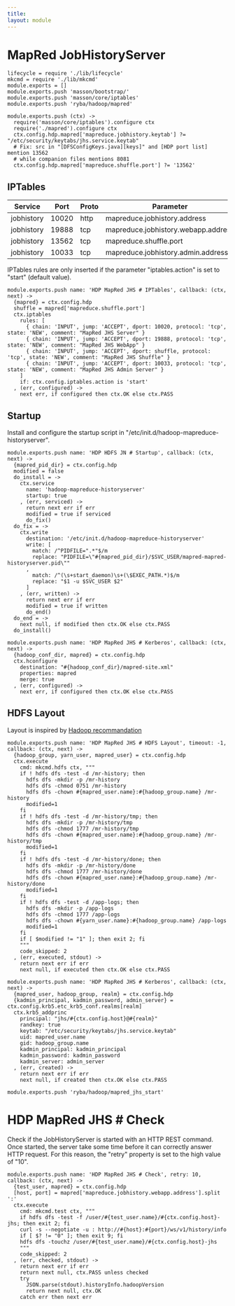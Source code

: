 ```yaml
---
title: 
layout: module
---
```


# MapRed JobHistoryServer

    lifecycle = require './lib/lifecycle'
    mkcmd = require './lib/mkcmd'
    module.exports = []
    module.exports.push 'masson/bootstrap/'
    module.exports.push 'masson/core/iptables'
    module.exports.push 'ryba/hadoop/mapred'

    module.exports.push (ctx) ->
      require('masson/core/iptables').configure ctx
      require('./mapred').configure ctx
      ctx.config.hdp.mapred['mapreduce.jobhistory.keytab'] ?= "/etc/security/keytabs/jhs.service.keytab"
      # Fix: src in "[DFSConfigKeys.java][keys]" and [HDP port list] mention 13562
      # while companion files mentions 8081
      ctx.config.hdp.mapred['mapreduce.shuffle.port'] ?= '13562'

## IPTables

| Service          | Port  | Proto | Parameter                     |
|------------------|-------|-------|-------------------------------|
| jobhistory | 10020 | http  | mapreduce.jobhistory.address        | x
| jobhistory | 19888 | tcp   | mapreduce.jobhistory.webapp.address | x
| jobhistory | 13562 | tcp   | mapreduce.shuffle.port              | x
| jobhistory | 10033 | tcp   | mapreduce.jobhistory.admin.address  |

IPTables rules are only inserted if the parameter "iptables.action" is set to 
"start" (default value).

    module.exports.push name: 'HDP MapRed JHS # IPTables', callback: (ctx, next) ->
      {mapred} = ctx.config.hdp
      shuffle = mapred['mapreduce.shuffle.port']
      ctx.iptables
        rules: [
          { chain: 'INPUT', jump: 'ACCEPT', dport: 10020, protocol: 'tcp', state: 'NEW', comment: "MapRed JHS Server" }
          { chain: 'INPUT', jump: 'ACCEPT', dport: 19888, protocol: 'tcp', state: 'NEW', comment: "MapRed JHS WebApp" }
          { chain: 'INPUT', jump: 'ACCEPT', dport: shuffle, protocol: 'tcp', state: 'NEW', comment: "MapRed JHS Shuffle" }
          { chain: 'INPUT', jump: 'ACCEPT', dport: 10033, protocol: 'tcp', state: 'NEW', comment: "MapRed JHS Admin Server" }
        ]
        if: ctx.config.iptables.action is 'start'
      , (err, configured) ->
        next err, if configured then ctx.OK else ctx.PASS

## Startup

Install and configure the startup script in 
"/etc/init.d/hadoop-mapreduce-historyserver".

    module.exports.push name: 'HDP HDFS JN # Startup', callback: (ctx, next) ->
      {mapred_pid_dir} = ctx.config.hdp
      modified = false
      do_install = ->
        ctx.service
          name: 'hadoop-mapreduce-historyserver'
          startup: true
        , (err, serviced) ->
          return next err if err
          modified = true if serviced
          do_fix()
      do_fix = ->
        ctx.write
          destination: '/etc/init.d/hadoop-mapreduce-historyserver'
          write: [
            match: /^PIDFILE=".*"$/m
            replace: "PIDFILE=\"#{mapred_pid_dir}/$SVC_USER/mapred-mapred-historyserver.pid\""
          ,
            match: /^(\s+start_daemon)\s+(\$EXEC_PATH.*)$/m
            replace: "$1 -u $SVC_USER $2"
          ]
        , (err, written) ->
          return next err if err
          modified = true if written
          do_end()
      do_end = ->
        next null, if modified then ctx.OK else ctx.PASS
      do_install()

    module.exports.push name: 'HDP MapRed JHS # Kerberos', callback: (ctx, next) ->
      {hadoop_conf_dir, mapred} = ctx.config.hdp
      ctx.hconfigure
        destination: "#{hadoop_conf_dir}/mapred-site.xml"
        properties: mapred
        merge: true
      , (err, configured) ->
        next err, if configured then ctx.OK else ctx.PASS

## HDFS Layout

Layout is inspired by [Hadoop recommandation](http://hadoop.apache.org/docs/r2.1.0-beta/hadoop-project-dist/hadoop-common/ClusterSetup.html)

    module.exports.push name: 'HDP MapRed JHS # HDFS Layout', timeout: -1, callback: (ctx, next) ->
      {hadoop_group, yarn_user, mapred_user} = ctx.config.hdp
      ctx.execute
        cmd: mkcmd.hdfs ctx, """
        if ! hdfs dfs -test -d /mr-history; then
          hdfs dfs -mkdir -p /mr-history
          hdfs dfs -chmod 0751 /mr-history
          hdfs dfs -chown #{mapred_user.name}:#{hadoop_group.name} /mr-history
          modified=1
        fi
        if ! hdfs dfs -test -d /mr-history/tmp; then
          hdfs dfs -mkdir -p /mr-history/tmp
          hdfs dfs -chmod 1777 /mr-history/tmp
          hdfs dfs -chown #{mapred_user.name}:#{hadoop_group.name} /mr-history/tmp
          modified=1
        fi
        if ! hdfs dfs -test -d /mr-history/done; then
          hdfs dfs -mkdir -p /mr-history/done
          hdfs dfs -chmod 1777 /mr-history/done
          hdfs dfs -chown #{mapred_user.name}:#{hadoop_group.name} /mr-history/done
          modified=1
        fi
        if ! hdfs dfs -test -d /app-logs; then
          hdfs dfs -mkdir -p /app-logs
          hdfs dfs -chmod 1777 /app-logs
          hdfs dfs -chown #{yarn_user.name}:#{hadoop_group.name} /app-logs
          modified=1
        fi
        if [ $modified != "1" ]; then exit 2; fi
        """
        code_skipped: 2
      , (err, executed, stdout) ->
        return next err if err
        next null, if executed then ctx.OK else ctx.PASS

    module.exports.push name: 'HDP MapRed JHS # Kerberos', callback: (ctx, next) ->
      {mapred_user, hadoop_group, realm} = ctx.config.hdp
      {kadmin_principal, kadmin_password, admin_server} = ctx.config.krb5.etc_krb5_conf.realms[realm]
      ctx.krb5_addprinc 
        principal: "jhs/#{ctx.config.host}@#{realm}"
        randkey: true
        keytab: "/etc/security/keytabs/jhs.service.keytab"
        uid: mapred_user.name
        gid: hadoop_group.name
        kadmin_principal: kadmin_principal
        kadmin_password: kadmin_password
        kadmin_server: admin_server
      , (err, created) ->
        return next err if err
        next null, if created then ctx.OK else ctx.PASS

    module.exports.push 'ryba/hadoop/mapred_jhs_start'

# HDP MapRed JHS # Check

Check if the JobHistoryServer is started with an HTTP REST command. Once 
started, the server take some time before it can correctly answer HTTP request.
For this reason, the "retry" property is set to the high value of "10".

    module.exports.push name: 'HDP MapRed JHS # Check', retry: 10, callback: (ctx, next) ->
      {test_user, mapred} = ctx.config.hdp
      [host, port] = mapred['mapreduce.jobhistory.webapp.address'].split ':'
      ctx.execute
        cmd: mkcmd.test ctx, """
        if hdfs dfs -test -f /user/#{test_user.name}/#{ctx.config.host}-jhs; then exit 2; fi
        curl -s --negotiate -u : http://#{host}:#{port}/ws/v1/history/info
        if [ $? != "0" ]; then exit 9; fi
        hdfs dfs -touchz /user/#{test_user.name}/#{ctx.config.host}-jhs
        """
        code_skipped: 2
      , (err, checked, stdout) ->
        return next err if err
        return next null, ctx.PASS unless checked
        try
          JSON.parse(stdout).historyInfo.hadoopVersion
          return next null, ctx.OK
        catch err then next err

[keys]: https://github.com/apache/hadoop-common/blob/trunk/hadoop-hdfs-project/hadoop-hdfs/src/main/java/org/apache/hadoop/hdfs/DFSConfigKeys.java



